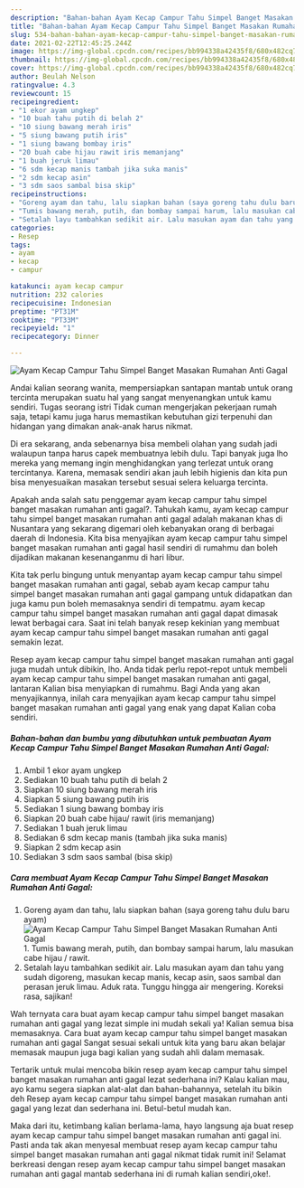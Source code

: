 ```yaml
---
description: "Bahan-bahan Ayam Kecap Campur Tahu Simpel Banget Masakan Rumahan Anti Gagal yang sedap dan Mudah Dibuat"
title: "Bahan-bahan Ayam Kecap Campur Tahu Simpel Banget Masakan Rumahan Anti Gagal yang sedap dan Mudah Dibuat"
slug: 534-bahan-bahan-ayam-kecap-campur-tahu-simpel-banget-masakan-rumahan-anti-gagal-yang-sedap-dan-mudah-dibuat
date: 2021-02-22T12:45:25.244Z
image: https://img-global.cpcdn.com/recipes/bb994338a42435f8/680x482cq70/ayam-kecap-campur-tahu-simpel-banget-masakan-rumahan-anti-gagal-foto-resep-utama.jpg
thumbnail: https://img-global.cpcdn.com/recipes/bb994338a42435f8/680x482cq70/ayam-kecap-campur-tahu-simpel-banget-masakan-rumahan-anti-gagal-foto-resep-utama.jpg
cover: https://img-global.cpcdn.com/recipes/bb994338a42435f8/680x482cq70/ayam-kecap-campur-tahu-simpel-banget-masakan-rumahan-anti-gagal-foto-resep-utama.jpg
author: Beulah Nelson
ratingvalue: 4.3
reviewcount: 15
recipeingredient:
- "1 ekor ayam ungkep"
- "10 buah tahu putih di belah 2"
- "10 siung bawang merah iris"
- "5 siung bawang putih iris"
- "1 siung bawang bombay iris"
- "20 buah cabe hijau rawit iris memanjang"
- "1 buah jeruk limau"
- "6 sdm kecap manis tambah jika suka manis"
- "2 sdm kecap asin"
- "3 sdm saos sambal bisa skip"
recipeinstructions:
- "Goreng ayam dan tahu, lalu siapkan bahan (saya goreng tahu dulu baru ayam)"
- "Tumis bawang merah, putih, dan bombay sampai harum, lalu masukan cabe hijau / rawit."
- "Setalah layu tambahkan sedikit air. Lalu masukan ayam dan tahu yang sudah digoreng, masukan kecap manis, kecap asin, saos sambal dan perasan jeruk limau. Aduk rata. Tunggu hingga air mengering. Koreksi rasa, sajikan!"
categories:
- Resep
tags:
- ayam
- kecap
- campur

katakunci: ayam kecap campur 
nutrition: 232 calories
recipecuisine: Indonesian
preptime: "PT31M"
cooktime: "PT33M"
recipeyield: "1"
recipecategory: Dinner

---
```



![Ayam Kecap Campur Tahu Simpel Banget Masakan Rumahan Anti Gagal](https://img-global.cpcdn.com/recipes/bb994338a42435f8/680x482cq70/ayam-kecap-campur-tahu-simpel-banget-masakan-rumahan-anti-gagal-foto-resep-utama.jpg)

Andai kalian seorang wanita, mempersiapkan santapan mantab untuk orang tercinta merupakan suatu hal yang sangat menyenangkan untuk kamu sendiri. Tugas seorang istri Tidak cuman mengerjakan pekerjaan rumah saja, tetapi kamu juga harus memastikan kebutuhan gizi terpenuhi dan hidangan yang dimakan anak-anak harus nikmat.

Di era  sekarang, anda sebenarnya bisa membeli olahan yang sudah jadi walaupun tanpa harus capek membuatnya lebih dulu. Tapi banyak juga lho mereka yang memang ingin menghidangkan yang terlezat untuk orang tercintanya. Karena, memasak sendiri akan jauh lebih higienis dan kita pun bisa menyesuaikan masakan tersebut sesuai selera keluarga tercinta. 



Apakah anda salah satu penggemar ayam kecap campur tahu simpel banget masakan rumahan anti gagal?. Tahukah kamu, ayam kecap campur tahu simpel banget masakan rumahan anti gagal adalah makanan khas di Nusantara yang sekarang digemari oleh kebanyakan orang di berbagai daerah di Indonesia. Kita bisa menyajikan ayam kecap campur tahu simpel banget masakan rumahan anti gagal hasil sendiri di rumahmu dan boleh dijadikan makanan kesenanganmu di hari libur.

Kita tak perlu bingung untuk menyantap ayam kecap campur tahu simpel banget masakan rumahan anti gagal, sebab ayam kecap campur tahu simpel banget masakan rumahan anti gagal gampang untuk didapatkan dan juga kamu pun boleh memasaknya sendiri di tempatmu. ayam kecap campur tahu simpel banget masakan rumahan anti gagal dapat dimasak lewat berbagai cara. Saat ini telah banyak resep kekinian yang membuat ayam kecap campur tahu simpel banget masakan rumahan anti gagal semakin lezat.

Resep ayam kecap campur tahu simpel banget masakan rumahan anti gagal juga mudah untuk dibikin, lho. Anda tidak perlu repot-repot untuk membeli ayam kecap campur tahu simpel banget masakan rumahan anti gagal, lantaran Kalian bisa menyiapkan di rumahmu. Bagi Anda yang akan menyajikannya, inilah cara menyajikan ayam kecap campur tahu simpel banget masakan rumahan anti gagal yang enak yang dapat Kalian coba sendiri.

<!--inarticleads1-->

##### Bahan-bahan dan bumbu yang dibutuhkan untuk pembuatan Ayam Kecap Campur Tahu Simpel Banget Masakan Rumahan Anti Gagal:

1. Ambil 1 ekor ayam ungkep
1. Sediakan 10 buah tahu putih di belah 2
1. Siapkan 10 siung bawang merah iris
1. Siapkan 5 siung bawang putih iris
1. Sediakan 1 siung bawang bombay iris
1. Siapkan 20 buah cabe hijau/ rawit (iris memanjang)
1. Sediakan 1 buah jeruk limau
1. Sediakan 6 sdm kecap manis (tambah jika suka manis)
1. Siapkan 2 sdm kecap asin
1. Sediakan 3 sdm saos sambal (bisa skip)




<!--inarticleads2-->

##### Cara membuat Ayam Kecap Campur Tahu Simpel Banget Masakan Rumahan Anti Gagal:

1. Goreng ayam dan tahu, lalu siapkan bahan (saya goreng tahu dulu baru ayam)
<img src="https://img-global.cpcdn.com/steps/f2f8445a49d55e60/160x128cq70/ayam-kecap-campur-tahu-simpel-banget-masakan-rumahan-anti-gagal-langkah-memasak-1-foto.jpg" alt="Ayam Kecap Campur Tahu Simpel Banget Masakan Rumahan Anti Gagal">1. Tumis bawang merah, putih, dan bombay sampai harum, lalu masukan cabe hijau / rawit.
1. Setalah layu tambahkan sedikit air. Lalu masukan ayam dan tahu yang sudah digoreng, masukan kecap manis, kecap asin, saos sambal dan perasan jeruk limau. Aduk rata. Tunggu hingga air mengering. Koreksi rasa, sajikan!




Wah ternyata cara buat ayam kecap campur tahu simpel banget masakan rumahan anti gagal yang lezat simple ini mudah sekali ya! Kalian semua bisa memasaknya. Cara buat ayam kecap campur tahu simpel banget masakan rumahan anti gagal Sangat sesuai sekali untuk kita yang baru akan belajar memasak maupun juga bagi kalian yang sudah ahli dalam memasak.

Tertarik untuk mulai mencoba bikin resep ayam kecap campur tahu simpel banget masakan rumahan anti gagal lezat sederhana ini? Kalau kalian mau, ayo kamu segera siapkan alat-alat dan bahan-bahannya, setelah itu bikin deh Resep ayam kecap campur tahu simpel banget masakan rumahan anti gagal yang lezat dan sederhana ini. Betul-betul mudah kan. 

Maka dari itu, ketimbang kalian berlama-lama, hayo langsung aja buat resep ayam kecap campur tahu simpel banget masakan rumahan anti gagal ini. Pasti anda tak akan menyesal membuat resep ayam kecap campur tahu simpel banget masakan rumahan anti gagal nikmat tidak rumit ini! Selamat berkreasi dengan resep ayam kecap campur tahu simpel banget masakan rumahan anti gagal mantab sederhana ini di rumah kalian sendiri,oke!.

